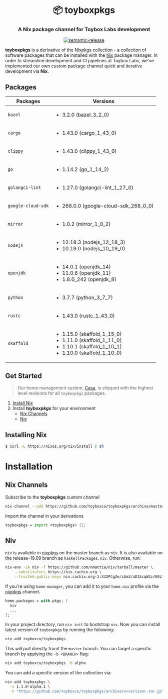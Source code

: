 <h1 align="center" style="border-bottom: none;">📦 toyboxpkgs</h1>
<h3 align="center">A Nix package channel for Toybox Labs development</h3>
<p align="center">
  <a href="#badge">
    <img alt="semantic-release" src="https://img.shields.io/badge/%20%20%F0%9F%93%A6%F0%9F%9A%80-semantic--release-e10079.svg">
  </a>
</p>

**toyboxpkgs** is a derivative of the [Nixpkgs](https://github.com/nixos/nixpkgs) collection - a collection of software packages that can be installed with the [Nix](https://nixos.org/nix/) package manager. In order to streamline development and CI pipelines at Toybox Labs, we've implemented our own custom package channel quick and iterative development via **Nix**.

## Packages

| Packages           | Versions                                                                                                                                      |
| ------------------ | --------------------------------------------------------------------------------------------------------------------------------------------- |
| `bazel`            | <ul><li>3.2.0 (bazel_3_2_0)</li></ul>                                                                                                         |
| `cargo`            | <ul><li>1.43.0 (cargo_1_43_0)</li></ul>                                                                                                       |
| `clippy`           | <ul><li>1.43.0 (clippy_1_43_0)</li></ul>                                                                                                      |
| `go`               | <ul><li>1.14.2 (go_1_14_2)</li></ul>                                                                                                          |
| `golangci-lint`    | <ul><li>1.27.0 (golangci-lint_1_27_0)</li></ul>                                                                                               |
| `google-cloud-sdk` | <ul><li>268.0.0 (google-cloud-sdk_268_0_0)</li></ul>                                                                                          |
| `mirror`           | <ul><li> 1.0.2 (mirror_1_0_2)</li></ul>                                                                                                       |
| `nodejs`           | <ul><li>12.18.3 (nodejs_12_18_3)</li><li>10.19.0 (nodejs_10_19_0)</li></ul>                                                                   |
| `openjdk`          | <ul><li>14.0.1 (openjdk_14)</li><li>11.0.6 (openjdk_11)</li><li>1.8.0_242 (openjdk_8)</li></ul>                                               |
| `python`           | <ul><li>3.7.7 (python_3_7_7)</li></ul>                                                                                                        |
| `rustc`            | <ul><li>1.43.0 (rustc_1_43_0)</li></ul>                                                                                                       |
| `skaffold`         | <ul><li>1.15.0 (skaffold_1_15_0)</li><li>1.11.0 (skaffold_1_11_0)</li><li>1.10.1 (skaffold_1_10_1)</li><li>1.10.0 (skaffold_1_10_0)</li></ul> |

## Get Started

> Our home management system, [Casa](https://github.com/toyboxco/casa), is shipped with the highest level revisions for all `toyboxpkgs` packages.

1. [Install Nix](#installing-nix)
2. Install **_toyboxpkgs_** for your environment
   - [Nix Channels](#nix-channels)
   - [Niv](#niv)

## Installing Nix

```bash
$ curl -L https://nixos.org/nix/install | sh
```

# Installation

## Nix Channels

Subscribe to the **toyboxpkgs** custom channel

```bash
nix-channel --add https://github.com/toyboxco/toyboxpkgs/archive/master.tar.gz toyboxpkgs
```

Import the channel in your derivations

```nix
toyboxpkgs = import <toyboxpkgs> {};
```

## Niv

`niv` is available in [nixpkgs](https://github.com/NixOS/nixpkgs) on the master branch as `niv`. It is also available on the release-19.09 branch as `haskellPackages.niv`. Otherwise, run:

```bash
nix-env -iA niv -f https://github.com/nmattia/niv/tarball/master \
    --substituters https://niv.cachix.org \
    --trusted-public-keys niv.cachix.org-1:X32PCg2e/zAm3/uD1ScqW2z/K0LtDyNV7RdaxIuLgQM=
```

If you're using `home-manager`, you can add it to your `home.nix` profile via the [nixpkgs](https://github.com/NixOS/nixpkgs) channel.

```nix
home.packages = with pkgs; [
  niv
  ...
];
```

In your project directory, run `niv init` to bootstrap `niv`. Now you can install latest version of `toyboxpkgs` by running the following:

```bash
niv add toyboxco/toyboxpkgs
```

This will pull directly fromt the `master` branch. You can target a specific branch by applying the `-b <BRANCH>` flag:

```bash
niv add toyboxco/toyboxpkgs -b alpha
```

You can add a specific version of the collection via:

```bash
niv add toyboxpkgs \
  -v 1.1.0-alpha.1 \
  -t "https://github.com/toyboxco/toyboxpkgs/archive/v<version>.tar.gz"
```
